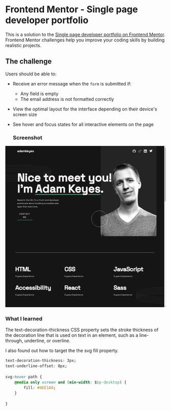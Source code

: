 # Frontend Mentor - Single page developer portfolio

This is a solution to the [Single page developer portfolio on Frontend Mentor](https://www.frontendmentor.io/challenges/singlepage-developer-portfolio-bBVj2ZPi-x). Frontend Mentor challenges help you improve your coding skills by building realistic projects. 

## The challenge

Users should be able to:

- Receive an error message when the `form` is submitted if:
  - Any field is empty
  - The email address is not formatted correctly
- View the optimal layout for the interface depending on their device's screen size
- See hover and focus states for all interactive elements on the page



  ### Screenshot

![](./screenshot.png)


### What I learned

The text-decoration-thickness CSS property sets the stroke thickness of the decoration line that is used on text in an element, such as a line-through, underline, or overline.

I also found out how to target the the svg fill property.

```css
text-decoration-thickness: 3px;
text-underline-offset: 8px;

svg:hover path {
    @media only screen and (min-width: $bp-desktop) {
        fill: #4EE1A0;     
    }
      
}
```
